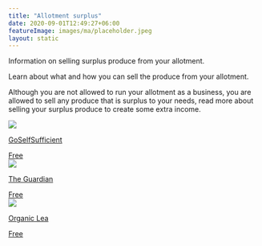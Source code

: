 ```yaml
---
title: "Allotment surplus"
date: 2020-09-01T12:49:27+06:00
featureImage: images/ma/placeholder.jpeg
layout: static
---
```


Information on selling surplus produce from your allotment.

Learn about what and how you can sell the produce from your allotment.

Although you are not allowed to run your allotment as a business, you are allowed to sell any produce that is surplus to your needs, read more about selling your surplus produce to create some extra income.

<a class="ma-link" href="https://goselfsufficient.co.uk/selling-from-your-allotment/"><div class="ma-card ma-card-Wealth"><div class="ma-icon"><img src ="/images/icon-check.png"/></div><div class="ma-name"><p>GoSelfSufficient</p></div><div class="ma-paid-text"><span>Free</span></div></div></a><a class="ma-link" href="https://www.theguardian.com/money/2013/jul/26/making-money-allotment-gardeners"><div class="ma-card ma-card-Wealth"><div class="ma-icon"><img src ="/images/icon-check.png"/></div><div class="ma-name"><p>The Guardian</p></div><div class="ma-paid-text"><span>Free</span></div></div></a><a class="ma-link" href="https://www.organiclea.org.uk/wp-content/uploads/2010/04/sellingallotmentproduce.pdf"><div class="ma-card ma-card-Wealth"><div class="ma-icon"><img src ="/images/icon-check.png"/></div><div class="ma-name"><p>Organic Lea</p></div><div class="ma-paid-text"><span>Free</span></div></div></a>  

<br/><br/>






